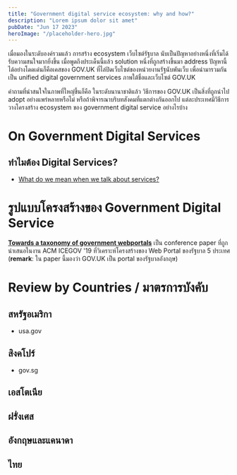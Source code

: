 ```yaml
---
title: "Government digital service ecosystem: why and how?"
description: "Lorem ipsum dolor sit amet"
pubDate: "Jun 17 2023"
heroImage: "/placeholder-hero.jpg"
---
```

เมื่อมองในระดับองค์รวมแล้ว การสร้าง ecosystem เว็บไซต์รัฐบาล นับเป็นปัญหาอย่างหนึ่งที่เริ่มได้รับความสนใจมากยิ่งขึ้น เมื่อพูดถึงประเด็นนี้แล้ว solution หนึ่งที่ถูกสร้างขึ้นมา address ปัญหานี้ได้อย่างโดดเด่นก็คือเคสของ GOV.UK ที่ไล่ปิดเว็บไซต์ของหน่วยงานรัฐนับพันเว็บ เพื่อนำมารวมกันเป็น unified digital government services ภาพใต้ชื่อและเว็บไซต์ GOV.UK

คำถามที่น่าสนใจในภาพที่ใหญ่ขึ้นก็คือ ในระดับนานาชาติแล้ว วิธีการของ GOV.UK เป็นสิ่งที่ถูกนำไป adopt อย่างแพร่หลายหรือไม่ หรือถ้าพิจารณาบริบทสังคมที่แตกต่างกันออกไป แต่ละประเทศมีวิธีการวางโครงสร้าง ecosystem ของ government digital service อย่างไรบ้าง

# On Government Digital Services
## ทำไมต้อง Digital Services?
- [What do we mean when we talk about services?](https://gds.blog.GOV.UK/2018/04/04/what-do-we-mean-when-we-talk-about-services/)

# รูปแบบโครงสร้างของ Government Digital Service
[**Towards a taxonomy of government webportals**](https://doi.org/10.1145/3326365.3326368) เป็น conference paper ที่ถูกนำเสนอในงาน ACM ICEGOV '19 ที่วิเคราะห์โครงสร้างของ Web Portal ของรัฐบาล 5 ประเทศ (**remark**: ใน paper นี้มองว่า GOV.UK เป็น portal ของรัฐบาลอังกฤษ)

# Review by Countries / มาตรการบังคับ
## สหรัฐอเมริกา
- usa.gov

## สิงคโปร์
- gov.sg

## เอสโตเนีย

## ฝรั่งเศส

## อังกฤษและแคนาดา 

## ไทย